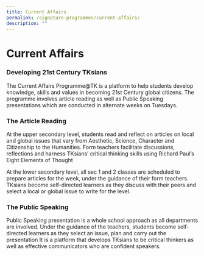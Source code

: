 ```yaml
---
title: Current Affairs
permalink: /signature-programmes/current-affairs/
description: ""
---
```

# Current Affairs
### Developing 21st Century TKsians

The Current Affairs Programme@TK is a platform to help students develop knowledge, skills and values in becoming 21st Century global citizens. The programme involves article reading as well as Public Speaking presentations which are conducted in alternate weeks on Tuesdays.

### The Article Reading

At the upper secondary level, students read and reflect on articles on local and global issues that vary from Aesthetic, Science, Character and Citizenship to the Humanities. Form teachers facilitate discussions, reflections and harness TKsians’ critical thinking skills using Richard Paul’s Eight Elements of Thought

At the lower secondary level, all sec 1 and 2 classes are scheduled to prepare articles for the week, under the guidance of their form teachers. TKsians become self-directed learners as they discuss with their peers and select a local or global issue to write for the level.

### The Public Speaking

Public Speaking presentation is a whole school approach as all departments are involved. Under the guidance of the teachers, students become self-directed learners as they select an issue, plan and carry out the presentation It is a platform that develops TKsians to be critical thinkers as well as effective communicators who are confident speakers.